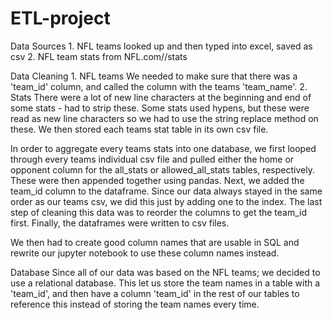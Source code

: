 # ETL-project
Data Sources
    1. NFL teams looked up and then typed into excel, saved as csv
    2. NFL team stats from NFL.com/<team-name>/stats
    
Data Cleaning 
    1. NFL teams
        We needed to make sure that there was a 'team_id' column, and called the column with the teams 'team_name'.
    2. Stats
        There were a lot of new line characters at the beginning and end of some stats - had to strip these.
        Some stats used hypens, but these were read as new line characters so we had to use the string replace method on these.
        We then stored each teams stat table in its own csv file.
        
 In order to aggregate every teams stats into one database, we first looped through every teams individual csv file and pulled either the home or opponent column for the all_stats or allowed_all_stats tables, respectively. These were then appended together using pandas. Next, we added the team_id column to the dataframe. Since our data always stayed in the same order as our teams csv, we did this just by adding one to the index. The last step of cleaning this data was to reorder the columns to get the team_id first. Finally, the dataframes were written to csv files.

We then had to create good column names that are usable in SQL and rewrite our jupyter notebook to use these column names instead.
        
        
Database
    Since all of our data was based on the NFL teams; we decided to use a relational database. This let us store the team names in a table with a 'team_id', and then have a column 'team_id' in the rest of our tables to reference this instead of storing the team names every time.
